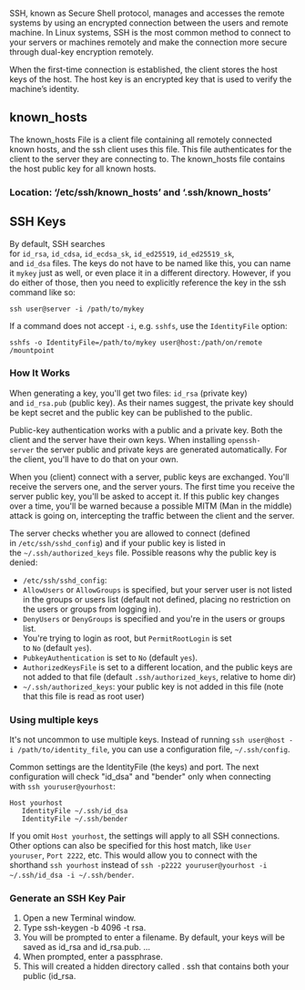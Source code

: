 SSH, known as Secure Shell protocol, manages and accesses the remote systems by using an encrypted connection between the users and remote machine. In Linux systems, SSH is the most common method to connect to your servers or machines remotely and make the connection more secure through dual-key encryption remotely.

When the first-time connection is established, the client stores the host keys of the host. The host key is an encrypted key that is used to verify the machine’s identity.

## **known_hosts**
The known_hosts File is a client file containing all remotely connected known hosts, and the ssh client uses this file. This file authenticates for the client to the server they are connecting to. The known_hosts file contains the host public key for all known hosts.

### **Location**: ‘/etc/ssh/known_hosts’ and ‘.ssh/known_hosts’

## SSH Keys
By default, SSH searches for `id_rsa`, `id_cdsa`, `id_ecdsa_sk`, `id_ed25519`, `id_ed25519_sk`, and `id_dsa` files. The keys do not have to be named like this, you can name it `mykey` just as well, or even place it in a different directory. However, if you do either of those, then you need to explicitly reference the key in the ssh command like so:

```
ssh user@server -i /path/to/mykey

```

If a command does not accept `-i`, e.g. `sshfs`, use the `IdentityFile` option:

```
sshfs -o IdentityFile=/path/to/mykey user@host:/path/on/remote /mountpoint

```

### How It Works
When generating a key, you'll get two files: `id_rsa` (private key) and `id_rsa.pub` (public key). As their names suggest, the private key should be kept secret and the public key can be published to the public.

Public-key authentication works with a public and a private key. Both the client and the server have their own keys. When installing `openssh-server` the server public and private keys are generated automatically. For the client, you'll have to do that on your own.

When you (client) connect with a server, public keys are exchanged. You'll receive the servers one, and the server yours. The first time you receive the server public key, you'll be asked to accept it. If this public key changes over a time, you'll be warned because a possible MITM (Man in the middle) attack is going on, intercepting the traffic between the client and the server.

The server checks whether you are allowed to connect (defined in `/etc/ssh/sshd_config`) and if your public key is listed in the `~/.ssh/authorized_keys` file. Possible reasons why the public key is denied:

-   `/etc/ssh/sshd_config`:
-   `AllowUsers` or `AllowGroups` is specified, but your server user is not listed in the groups or users list (default not defined, placing no restriction on the users or groups from logging in).
-   `DenyUsers` or `DenyGroups` is specified and you're in the users or groups list.
-   You're trying to login as root, but `PermitRootLogin` is set to `No` (default `yes`).
-   `PubkeyAuthentication` is set to `No` (default `yes`).
-   `AuthorizedKeysFile` is set to a different location, and the public keys are not added to that file (default `.ssh/authorized_keys`, relative to home dir)
-   `~/.ssh/authorized_keys`: your public key is not added in this file (note that this file is read as root user)

### Using multiple keys
It's not uncommon to use multiple keys. Instead of running `ssh user@host -i /path/to/identity_file`, you can use a configuration file, `~/.ssh/config`.

Common settings are the IdentityFile (the keys) and port. The next configuration will check "id_dsa" and "bender" only when connecting with `ssh youruser@yourhost`:

```
Host yourhost
   IdentityFile ~/.ssh/id_dsa
   IdentityFile ~/.ssh/bender

```

If you omit `Host yourhost`, the settings will apply to all SSH connections. Other options can also be specified for this host match, like `User youruser`, `Port 2222`, etc. This would allow you to connect with the shorthand `ssh yourhost` instead of `ssh -p2222 youruser@yourhost -i ~/.ssh/id_dsa -i ~/.ssh/bender`.

### **Generate an SSH Key Pair**
1.  Open a new Terminal window.
2.  Type ssh-keygen -b 4096 -t rsa.
3.  You will be prompted to enter a filename. By default, your keys will be saved as id_rsa and id_rsa.pub. ...
4.  When prompted, enter a passphrase.
5.  This will created a hidden directory called . ssh that contains both your public (id_rsa.